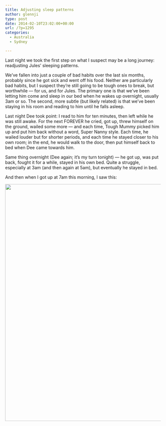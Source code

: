 ```yaml
---
title: Adjusting sleep patterns
author: glennji
type: post
date: 2014-02-10T23:02:00+00:00
url: /?p=1295
categories:
  - Australia
  - Sydney

---
```

Last night we took the first step on what I suspect may be a long journey: readjusting Jules&#8217; sleeping patterns.
  
We&#8217;ve fallen into just a couple of bad habits over the last six months, probably since he got sick and went off his food. Neither are particularly bad habits, but I suspect they&#8217;re still going to be tough ones to break, but worthwhile &#8212; for us, and for Jules. The primary one is that we&#8217;ve been letting him come and sleep in our bed when he wakes up overnight, usually 3am or so. The second, more subtle (but likely related) is that we&#8217;ve been staying in his room and reading to him until he falls asleep.
  
Last night Dee took point: I read to him for ten minutes, then left while he was still awake. For the next FOREVER he cried, got up, threw himself on the ground, wailed some more &#8212; and each time, Tough Mummy picked him up and put him back without a word, Super Nanny style. Each time, he wailed louder but for shorter periods, and each time he stayed closer to his own room; in the end, he would walk to the door, then put himself back to bed when Dee came towards him.
  
Same thing overnight (Dee again; it&#8217;s my turn tonight) &#8212; he got up, was put back, fought it for a while, stayed in his own bed. Quite a struggle, especially at 3am (and then again at 5am), but eventually he stayed in bed.
  
And then when I got up at 7am this morning, I saw this:
  
<img src="/wp-content/uploads/2014/02/CameraZOOM-20140211070945625-med.jpg" alt="" width="1024" height="768" />
  
<!--more-->

